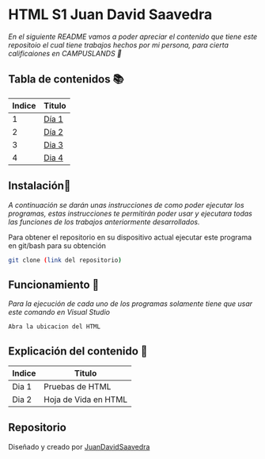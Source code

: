 # HTML S1 Juan David Saavedra
_En el siguiente README vamos a poder apreciar el contenido que tiene este repositoio el cual tiene trabajos hechos por mi persona, para cierta calificaiones en CAMPUSLANDS 🚀_

## Tabla de contenidos 📚
| Indice | Titulo  | 
|--|--|
| 1 | [Día 1](https://github.com/wilskirby/HTML_S1_SaavedraJuan/tree/main/Dia1) | 
| 2 | [Día 2](https://github.com/wilskirby/HTML_S1_SaavedraJuan/tree/main/Dia2) | 
| 3 | [Dia 3](https://github.com/wilskirby/HTML_S1_SaavedraJuan/tree/main/Dia3) |
| 4 | [Dia 4](https://github.com/wilskirby/HTML_S1_SaavedraJuan/tree/main/Dia4) |

## Instalación🚀
_A continuación se darán unas instrucciones de como poder ejecutar los programas, estas instrucciones te permitirán poder usar y ejecutara todas las funciones de los trabajos anteriormente desarrollados._

Para obtener el repositorio en su dispositivo actual ejecutar este programa en git/bash para su obtención
```bash
git clone (link del repositorio)
```

## Funcionamiento 🔧

_Para la ejecución de cada uno de los programas solamente tiene que usar este comando en Visual Studio_

```
Abra la ubicacion del HTML
```
##  Explicación del contenido 🧠

| Indice | Titulo  |
|--|--|
|Dia 1|Pruebas de HTML
|Dia 2|Hoja de Vida en HTML

## Repositorio
Diseñado y creado por [JuanDavidSaavedra](https://github.com/wilskirby)

